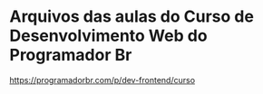 # Arquivos das aulas do Curso de Desenvolvimento Web do Programador Br
https://programadorbr.com/p/dev-frontend/curso
